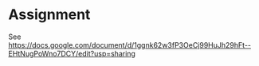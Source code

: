 # Assignment

See https://docs.google.com/document/d/1ggnk62w3fP3OeCj99HuJh29hFt--EHtNugPoWno7DCY/edit?usp=sharing

